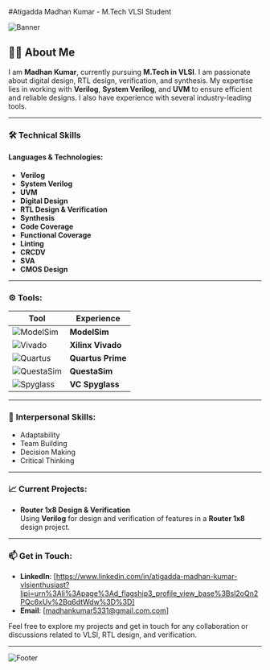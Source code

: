 #Atigadda Madhan Kumar - M.Tech VLSI Student

![Banner](https://www.greentecindia.com/assets/img/embedded-and-vlsi-banner.png) <!-- Replace this with a custom banner -->

## 👨‍🎓 About Me

I am **Madhan Kumar**, currently pursuing **M.Tech in VLSI**. I am passionate about digital design, RTL design, verification, and synthesis. My expertise lies in working with **Verilog**, **System Verilog**, and **UVM** to ensure efficient and reliable designs. I also have experience with several industry-leading tools.

---

### 🛠️ **Technical Skills**

#### **Languages & Technologies**:
- **Verilog**
- **System Verilog**
- **UVM**
- **Digital Design**
- **RTL Design & Verification**
- **Synthesis**
- **Code Coverage**
- **Functional Coverage**
- **Linting**
- **CRCDV**
- **SVA**
- **CMOS Design**

---

### ⚙️ **Tools**:

| **Tool**          | **Experience** |
|-------------------|----------------|
| ![ModelSim](https://encrypted-tbn0.gstatic.com/images?q=tbn:ANd9GcTeHT4is6WPQstgGYaA9D2FIzJHjG0CY6JgyA&s) | **ModelSim**         |
| ![Vivado](https://encrypted-tbn0.gstatic.com/images?q=tbn:ANd9GcRER3Cwng2O7jSs4R1f0qC4kRTnhiqzDAX4Jg&s)     | **Xilinx Vivado**    |
| ![Quartus](https://www.geb-enterprise.it/wp-content/uploads/2016/11/quartus-Prime-banner.jpgs)   | **Quartus Prime**    |
| ![QuestaSim](https://via.placeholder.com/50.png?text=Questa)  | **QuestaSim**        |
| ![Spyglass](https://via.placeholder.com/50.png?text=Spyglass) | **VC Spyglass**      |

---

### 🤝 **Interpersonal Skills**:
- Adaptability
- Team Building
- Decision Making
- Critical Thinking

---

### 📈 **Current Projects**:
- **Router 1x8 Design & Verification**  
  Using **Verilog**  for design and verification of features in a **Router 1x8** design project.
  
---

### 📫 **Get in Touch**:

- **LinkedIn**: [https://www.linkedin.com/in/atigadda-madhan-kumar-vlsienthusiast?lipi=urn%3Ali%3Apage%3Ad_flagship3_profile_view_base%3Bsl2oQn2PQc6xUv%2Bq6dtWdw%3D%3D]  
- **Email**: [madhankumar5331@gmail.com.com]

Feel free to explore my projects and get in touch for any collaboration or discussions related to VLSI, RTL design, and verification.

---

![Footer](https://encrypted-tbn0.gstatic.com/images?q=tbn:ANd9GcTyRZUK32fEj4VBufhBxip2LCzBReyhhNVjflTmpf6DwNtWXFNllRMpIfgSDf557i6UQOw&usqp=CAU)
